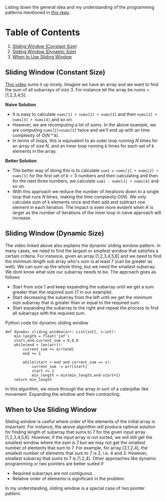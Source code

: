 Listing down the general idea and my understanding of the programming patterns mentioned in [this repo](https://github.com/dipjul/Grokking-the-Coding-Interview-Patterns-for-Coding-Questions).

# Table of Contents
1. [Sliding Window (Constant Size)](#sliding-window-constant-size)
2. [Sliding Window (Dynamic Size)](#sliding-window-dynamic-size)
3. [When to Use Sliding Window](#when-to-use-sliding-window)

## Sliding Window (Constant Size)

[This video](https://www.youtube.com/watch?v=GcW4mgmgSbw) sums it up nicely. Imagine we have an array and we want to find the sum of all subarrays of size 3. For instance let the array be nums = \[1,2,3,4,5\]. 

**Naive Solution** 
- It is easy to calculate `nums[1] + nums[2] + nums[3]` and then `nums[2] + nums[3] + nums[4]` and so on. 
- However, we are recomputing a lot of sums. In the above example, we are computing `nums[2]+nums[3]` twice and we'll end up with an time complexity of $O(N*k)$.
- In terms of loops, this is equivalent to an outer loop running $N$ times for an array of size $N$, and an inner loop running $k$ times for each set of k elements in the array.

**Better Solution**
- The better way of doing this is to calculate `sum1 = nums[1] + nums[2] + nums[3]` for the first set of $k=3$ numbers and then calculating and then for the next three numbers, we calculate `sum1 - nums[1] + nums[4]` and so on.
- With this approach we reduce the number of iterations down to a single loop that runs $N$ times, making the time complexity $O(N)$. We only calculate sum of k elements once and then add and subtract one element in each iteration. The impact is even more evident when $K$ is larger as the number of iterations of the inner loop in naive approach will increase.

## Sliding Window (Dynamic Size)
The video linked above also explains the dynamic sliding window pattern. In many cases, we need to find the largest or smallest window that satisfies a certain criteria. For instance, given an array [1,2,3,4,5,6] and we need to find the minimum length sub array who's sum is at least 7 (can be greater as well). We can sum up the whole thing, but we need the smallest subarray. We dont know what size our subarray needs to be. The approach goes as follows
- Start from size 1 and keep expanding the subarray until we get a sum greater than the required sum (7 in our example).
- Start decreasing the subarray from the left until we get the minimum size subarray that is greater than or equal to the required sum.
- Start expanding the subarray to the right and repeat the process to find all subarrays with the required sum.

Python code for dynamic sliding window
```
def dynamic_sliding_window(arr: List[int], x:int):
    min_length = float('inf')
    start,end,current_sum = 0,0,0
    while(end < len(arr)):
        current_sum += arr[end]
        end += 1
        
        while(start < end and current_sum >= x):
            current_sum -= arr[start]
            start += 1
            min_length = min(min_length,end-start+1)
    return min_length
```
In this algorithm, we move through the array in sort of a caterpillar like movement. Expanding the window and then contracting.

## When to Use Sliding Window
Sliding window is useful where order of the elements of the initial array is important. For instance, the above algorithm will produce optimal solution for finding length of subarray that sums to 7 for the given input array [1,2,3,4,5,6]. However, if the input array is not sorted, we will still get the smallest window where the sum is 7 but we may not get the smallest number of elements that sum to 7. For example, for array [3,1,2,4], the smallest number of elements that sum to 7 is 2, i.e. 4 and 3. However, smallest subarray that sums to 7 is [1,2,4]. Other approaches like dynamic programming or two pointers are better suited if 
- Required subarrays are not contiguous.
- Relative order of elements is significant in the problem.

In my understanding, sliding window is a special case of two pointer pattern.

